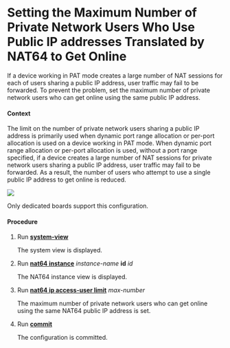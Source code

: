 Setting the Maximum Number of Private Network Users Who Use Public IP addresses Translated by NAT64 to Get Online
=================================================================================================================

If a device working in PAT mode creates a large number of NAT sessions for each of users sharing a public IP address, user traffic may fail to be forwarded. To prevent the problem, set the maximum number of private network users who can get online using the same public IP address.

#### Context

The limit on the number of private network users sharing a public IP address is primarily used when dynamic port range allocation or per-port allocation is used on a device working in PAT mode. When dynamic port range allocation or per-port allocation is used, without a port range specified, if a device creates a large number of NAT sessions for private network users sharing a public IP address, user traffic may fail to be forwarded. As a result, the number of users who attempt to use a single public IP address to get online is reduced.

![](../../../../public_sys-resources/note_3.0-en-us.png) 

Only dedicated boards support this configuration.



#### Procedure

1. Run [**system-view**](cmdqueryname=system-view)
   
   
   
   The system view is displayed.
2. Run [**nat64 instance**](cmdqueryname=nat64+instance) *instance-name* **id** *id*
   
   
   
   The NAT64 instance view is displayed.
3. Run [**nat64 ip access-user limit**](cmdqueryname=nat64+ip+access-user+limit) *max-number*
   
   
   
   The maximum number of private network users who can get online using the same NAT64 public IP address is set.
4. Run [**commit**](cmdqueryname=commit)
   
   
   
   The configuration is committed.